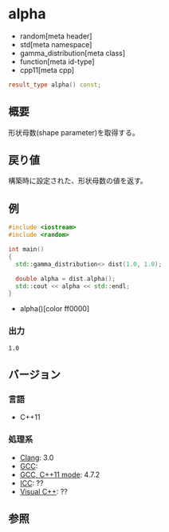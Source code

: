 # alpha
* random[meta header]
* std[meta namespace]
* gamma_distribution[meta class]
* function[meta id-type]
* cpp11[meta cpp]

```cpp
result_type alpha() const;
```

## 概要
形状母数(shape parameter)を取得する。


## 戻り値
構築時に設定された、形状母数の値を返す。


## 例
```cpp example
#include <iostream>
#include <random>

int main()
{
  std::gamma_distribution<> dist(1.0, 1.0);

  double alpha = dist.alpha();
  std::cout << alpha << std::endl;
}
```
* alpha()[color ff0000]

### 出力
```
1.0
```

## バージョン
### 言語
- C++11

### 処理系
- [Clang](/implementation.md#clang): 3.0
- [GCC](/implementation.md#gcc): 
- [GCC, C++11 mode](/implementation.md#gcc): 4.7.2
- [ICC](/implementation.md#icc): ??
- [Visual C++](/implementation.md#visual_cpp): ??


## 参照



